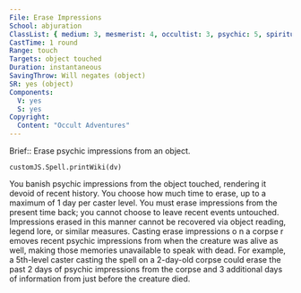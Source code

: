 ```yaml
---
File: Erase Impressions
School: abjuration
ClassList: { medium: 3, mesmerist: 4, occultist: 3, psychic: 5, spiritualist: 4 }
CastTime: 1 round
Range: touch
Targets: object touched
Duration: instantaneous
SavingThrow: Will negates (object)
SR: yes (object)
Components:
  V: yes
  S: yes
Copyright:
  Content: "Occult Adventures"
---
```

Brief:: Erase psychic impressions from an object.

```dataviewjs
customJS.Spell.printWiki(dv)
```

You banish psychic impressions from the object touched, rendering it devoid of recent history. You choose how much time to erase, up to a maximum of 1 day per caster level. You must erase impressions from the present time back; you cannot choose to leave recent events untouched. Impressions erased in this manner cannot be recovered via object reading, legend lore, or similar measures.  Casting erase impressions o n a corpse r emoves recent psychic impressions from when the creature was alive as well, making those memories unavailable to speak with dead. For example, a 5th-level caster casting the spell on a 2-day-old corpse could erase the past 2 days of psychic impressions from the corpse and 3 additional days of information from just before the creature died.
